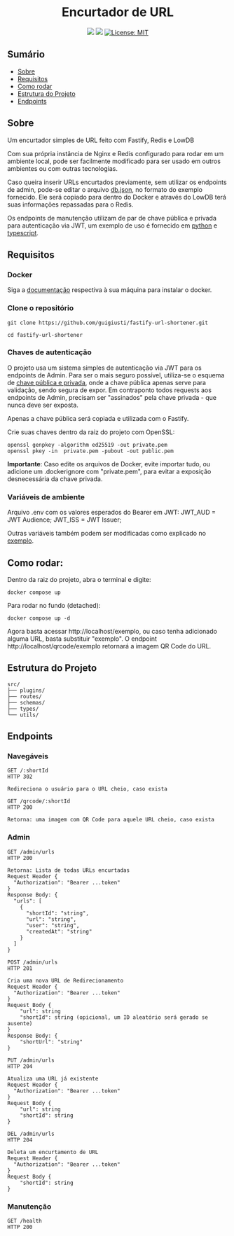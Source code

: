 <p align="center">
  <h1 align="center">Encurtador de URL</h1>
</p>
<div align="center" margin-top="25px">

  ![](https://img.shields.io/github/languages/count/guigiusti/fastify-url-shortener)
  ![](https://img.shields.io/github/languages/top/guigiusti/fastify-url-shortener)
  [![License: MIT](https://img.shields.io/badge/License-MIT-yellow.svg)](https://opensource.org/licenses/MIT)

</div>

## Sumário
- [Sobre](#sobre)
- [Requisitos](#requisitos)
- [Como rodar](#como-rodar)
- [Estrutura do Projeto](#estrutura-do-projeto)
- [Endpoints](#endpoints)

## Sobre

Um encurtador simples de URL feito com Fastify, Redis e LowDB

Com sua própria instância de Nginx e Redis configurado para rodar em um ambiente local, pode ser facilmente modificado para ser usado em outros ambientes ou com outras tecnologias.

Caso queira inserir URLs encurtados previamente, sem utilizar os endpoints de admin, pode-se editar o arquivo [db.json](https://github.com/guigiusti/fastify-url-shortener/blob/main/db.json), no formato do exemplo fornecido. Ele será copiado para dentro do Docker e através do LowDB terá suas informações repassadas para o Redis.

Os endpoints de manutenção utilizam de par de chave pública e privada para autenticação via JWT, um exemplo de uso é fornecido em [python](https://github.com/guigiusti/fastify-url-shortener/blob/main/example/admin_request.py) e [typescript](https://github.com/guigiusti/fastify-url-shortener/blob/main/example/admin_request.ts). 

## Requisitos

### Docker

Siga a [documentação](https://docs.docker.com/engine/install/) respectiva à sua máquina para instalar o docker. 

### Clone o repositório
```
git clone https://github.com/guigiusti/fastify-url-shortener.git

cd fastify-url-shortener
```

### Chaves de autenticação

O projeto usa um sistema simples de autenticação via JWT para os endpoints de Admin. Para ser o mais seguro possível, utiliza-se o esquema de [chave pública e privada](https://www.totvs.com/blog/gestao-para-assinatura-de-documentos/chave-publica-e-privada/), onde a chave pública apenas serve para validação, sendo segura de expor. Em contraponto todos requests aos endpoints de Admin, precisam ser "assinados" pela chave privada - que nunca deve ser exposta.

Apenas a chave pública será copiada e utilizada com o Fastify.

Crie suas chaves dentro da raiz do projeto com OpenSSL:
```
openssl genpkey -algorithm ed25519 -out private.pem
openssl pkey -in  private.pem -pubout -out public.pem
```
**Importante**: Caso edite os arquivos de Docker, evite importar tudo, ou adicione um .dockerignore com "private.pem", para evitar a exposição desnecessária da chave privada.

### Variáveis de ambiente

Arquivo .env com os valores esperados do Bearer em JWT:
JWT_AUD = JWT Audience;
JWT_ISS = JWT Issuer;

Outras variáveis também podem ser modificadas como explicado no [exemplo](https://github.com/guigiusti/fastify-url-shortener/blob/main/.env.example).


## Como rodar:

Dentro da raiz do projeto, abra o terminal e digite:

```
docker compose up
```

Para rodar no fundo (detached):

```
docker compose up -d
```

Agora basta acessar http://localhost/exemplo, ou caso tenha adicionado alguma URL, basta substituir "exemplo". O endpoint http://localhost/qrcode/exemplo retornará a imagem QR Code do URL.

## Estrutura do Projeto
```
src/
├── plugins/ 
├── routes/
├── schemas/ 
├── types/
└── utils/
```


## Endpoints

### Navegáveis
```
GET /:shortId
HTTP 302

Redireciona o usuário para o URL cheio, caso exista
```
```
GET /qrcode/:shortId
HTTP 200

Retorna: uma imagem com QR Code para aquele URL cheio, caso exista
```

### Admin

```
GET /admin/urls
HTTP 200

Retorna: Lista de todas URLs encurtadas
Request Header {
  "Authorization": "Bearer ...token"
}
Response Body: {
  "urls": [
    {
      "shortId": "string",
      "url": "string", 
      "user": "string",
      "createdAt": "string"
    }
  ]
}
```
```
POST /admin/urls
HTTP 201

Cria uma nova URL de Redirecionamento
Request Header {
  "Authorization": "Bearer ...token"
}
Request Body {
    "url": string
    "shortId": string (opicional, um ID aleatório será gerado se ausente)
}
Response Body: {
    "shortUrl": "string"
}
```
```
PUT /admin/urls
HTTP 204

Atualiza uma URL já existente
Request Header {
  "Authorization": "Bearer ...token"
}
Request Body {
    "url": string
    "shortId": string
}
```
```
DEL /admin/urls
HTTP 204

Deleta um encurtamento de URL
Request Header {
  "Authorization": "Bearer ...token"
}
Request Body {
    "shortId": string
}
```

### Manutenção
```
GET /health
HTTP 200
```
